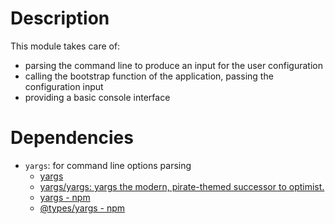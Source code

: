 # Description

This module takes care of:

- parsing the command line to produce an input for the user configuration
- calling the bootstrap function of the application, passing the configuration input
- providing a basic console interface

# Dependencies

- `yargs`: for command line options parsing
  - [yargs](http://yargs.js.org/)
  - [yargs/yargs: yargs the modern, pirate-themed successor to optimist.](https://github.com/yargs/yargs)
  - [yargs - npm](https://www.npmjs.com/package/yargs)
  - [@types/yargs - npm](https://www.npmjs.com/package/@types/yargs)
